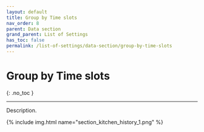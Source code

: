 ```yaml
---
layout: default
title: Group by Time slots
nav_order: 8
parent: Data section
grand_parent: List of Settings
has_toc: false
permalink: /list-of-settings/data-section/group-by-time-slots
---
```


# Group by Time slots
{: .no_toc }

---

Description.

{% include img.html name="section_kitchen_history_1.png" %}